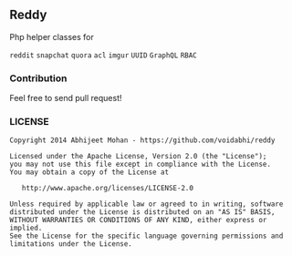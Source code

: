 ## Reddy

Php helper classes for

``reddit``
``snapchat``
``quora``
``acl``
``imgur``
``UUID``
``GraphQL``
``RBAC``

### Contribution

Feel free to send pull request!


### LICENSE

```
Copyright 2014 Abhijeet Mohan - https://github.com/voidabhi/reddy

Licensed under the Apache License, Version 2.0 (the "License");
you may not use this file except in compliance with the License.
You may obtain a copy of the License at

   http://www.apache.org/licenses/LICENSE-2.0

Unless required by applicable law or agreed to in writing, software
distributed under the License is distributed on an "AS IS" BASIS,
WITHOUT WARRANTIES OR CONDITIONS OF ANY KIND, either express or implied.
See the License for the specific language governing permissions and
limitations under the License.
```

